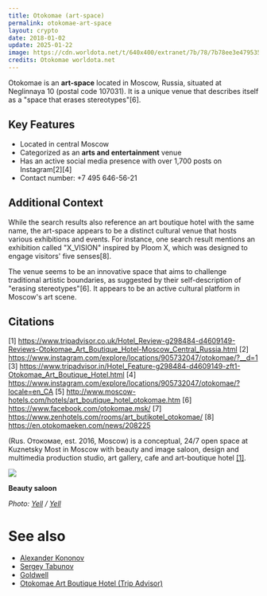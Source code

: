 ```yaml
---
title: Otokomae (art-space)
permalink: otokomae-art-space
layout: crypto
date: 2018-01-02
update: 2025-01-22
image: https://cdn.worldota.net/t/640x400/extranet/7b/78/7b78ee3e47953503944c3af1b40364f15d2c16f4.jpeg
credits: Otokomae worldota.net
---
```


Otokomae is an **art-space** located in Moscow, Russia, situated at Neglinnaya 10 (postal code 107031). It is a unique venue that describes itself as a "space that erases stereotypes"[6].

## Key Features
- Located in central Moscow
- Categorized as an **arts and entertainment** venue
- Has an active social media presence with over 1,700 posts on Instagram[2][4]
- Contact number: +7 495 646-56-21

## Additional Context
While the search results also reference an art boutique hotel with the same name, the art-space appears to be a distinct cultural venue that hosts various exhibitions and events. For instance, one search result mentions an exhibition called "X_VISION" inspired by Ploom X, which was designed to engage visitors' five senses[8].

The venue seems to be an innovative space that aims to challenge traditional artistic boundaries, as suggested by their self-description of "erasing stereotypes"[6]. It appears to be an active cultural platform in Moscow's art scene.

## Citations

[1] https://www.tripadvisor.co.uk/Hotel_Review-g298484-d4609149-Reviews-Otokomae_Art_Boutique_Hotel-Moscow_Central_Russia.html
[2] https://www.instagram.com/explore/locations/905732047/otokomae/?__d=1
[3] https://www.tripadvisor.in/Hotel_Feature-g298484-d4609149-zft1-Otokomae_Art_Boutique_Hotel.html
[4] https://www.instagram.com/explore/locations/905732047/otokomae/?locale=en_CA
[5] http://www.moscow-hotels.com/hotels/art_boutique_hotel_otokomae.htm
[6] https://www.facebook.com/otokomae.msk/
[7] https://www.zenhotels.com/rooms/art_butikotel_otokomae/
[8] https://en.otokomaeken.com/news/208225

(Rus. Отокомае, est. 2016, Moscow) is a conceptual, 24/7 open space at Kuznetsky Most in Moscow with beauty and image saloon, design and multimedia production studio, art gallery, cafe and art-boutique hotel <span id="a1">[\[1\]](#f1)</span>.

![](https://irs1.4sqi.net/img/general/original/3249224_bwiSRLG75iGmi-CxKNwbCGW_wHaZZ-zoe7aJA26qvIY.jpg)

**Beauty saloon**

*Photo: [Yell](index) / [Yell](https://www.yell.ru/moscow/com/proekt-otokomae_10705666/)*

# See also

+ [Alexander Kononov](index)
+ [Sergey Tabunov](index)
+ [Goldwell](index)
+ [Otokomae Art Boutique Hotel (Trip Advisor)](https://www.tripadvisor.ru/Hotel_Review-g298484-d4609149-Reviews-Otokomae_Art_Boutique_Hotel-Moscow_Central_Russia.html)
